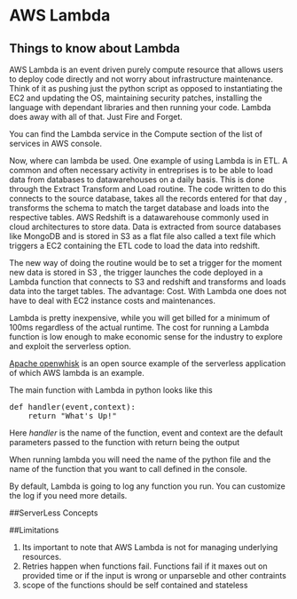 # AWS Lambda
## Things to know about Lambda

AWS Lambda is an event driven purely compute resource that allows users to deploy code directly and not worry about infrastructure maintenance. Think of it as pushing just the python script as opposed to instantiating the EC2 and updating the OS, maintaining security patches, installing the language with dependant libraries and then running your code. Lambda does away with all of that. Just Fire and Forget.

You can find the Lambda service in the Compute section of the list of services in AWS console.

Now, where can lambda be used. One example of using Lambda is in ETL. A common and often necessary activity in entreprises is to be able to load data from databases to datawarehouses on a daily basis. This is done through the Extract Transform and Load routine. The code written to do this connects to the source database, takes all the records entered for that day , transforms the schema to match the target database and loads into the respective tables. AWS Redshift is a datawarehouse commonly used in cloud architectures to store data. Data is extracted from source databases like MongoDB and is stored in S3 as a flat file also called a text file which triggers a EC2 containing the ETL code to load the data into redshift. 

The new way of doing the routine would be to set a trigger for the moment new data is stored in S3 , the trigger launches the code deployed in a Lambda function that connects to S3 and redshift and transforms and loads data into the target tables. The advantage: Cost. With Lambda one does not have to deal with EC2 instance costs and maintenances. 

Lambda is pretty inexpensive, while you will get billed for a minimum of 100ms regardless of the actual runtime. The cost for running a Lambda function is low enough to make economic sense for the industry to explore and exploit the serverless option.

[Apache openwhisk](https://openwhisk.apache.org/)   is an open source example of the serverless application of which AWS lambda is an example.

The main function with Lambda in python looks like this
<pre class="devsite-terminal devsite-click-to-copy">
def handler(event,context):
    return "What's Up!"
</pre>

Here *handler* is the name of the function, event and context are the default parameters passed to the function with return being the output

When running lambda you will need the name of the python file and the name of the function that you want to call defined in the console. 

By default, Lambda is going to log any function you run. You can customize the log if you need more details.

##ServerLess Concepts

##Limitations
1) Its important to note that AWS Lambda is not for managing underlying resources.
2) Retries happen when functions fail. Functions fail if it maxes out on provided time or if the input is wrong or unparseble and other contraints
3) scope of the functions should be self contained and stateless


